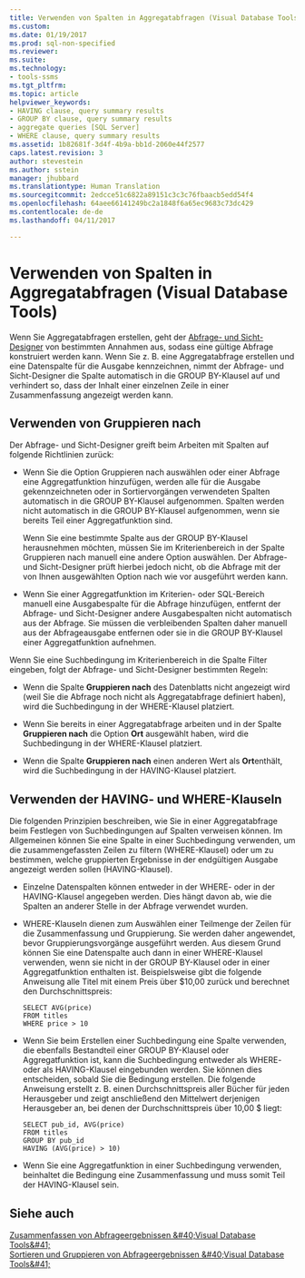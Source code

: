 ```yaml
---
title: Verwenden von Spalten in Aggregatabfragen (Visual Database Tools) | Microsoft-Dokumentation
ms.custom: 
ms.date: 01/19/2017
ms.prod: sql-non-specified
ms.reviewer: 
ms.suite: 
ms.technology:
- tools-ssms
ms.tgt_pltfrm: 
ms.topic: article
helpviewer_keywords:
- HAVING clause, query summary results
- GROUP BY clause, query summary results
- aggregate queries [SQL Server]
- WHERE clause, query summary results
ms.assetid: 1b82681f-3d4f-4b9a-bb1d-2060e44f2577
caps.latest.revision: 3
author: stevestein
ms.author: sstein
manager: jhubbard
ms.translationtype: Human Translation
ms.sourcegitcommit: 2edcce51c6822a89151c3c3c76fbaacb5edd54f4
ms.openlocfilehash: 64aee66141249bc2a1848f6a65ec9683c73dc429
ms.contentlocale: de-de
ms.lasthandoff: 04/11/2017

---
```

# <a name="work-with-columns-in-aggregate-queries-visual-database-tools"></a>Verwenden von Spalten in Aggregatabfragen (Visual Database Tools)
Wenn Sie Aggregatabfragen erstellen, geht der [Abfrage- und Sicht-Designer](../../ssms/visual-db-tools/query-and-view-designer-tools-visual-database-tools.md) von bestimmten Annahmen aus, sodass eine gültige Abfrage konstruiert werden kann. Wenn Sie z. B. eine Aggregatabfrage erstellen und eine Datenspalte für die Ausgabe kennzeichnen, nimmt der Abfrage- und Sicht-Designer die Spalte automatisch in die GROUP BY-Klausel auf und verhindert so, dass der Inhalt einer einzelnen Zeile in einer Zusammenfassung angezeigt werden kann.  
  
## <a name="using-group-by"></a>Verwenden von Gruppieren nach  
Der Abfrage- und Sicht-Designer greift beim Arbeiten mit Spalten auf folgende Richtlinien zurück:  
  
-   Wenn Sie die Option Gruppieren nach auswählen oder einer Abfrage eine Aggregatfunktion hinzufügen, werden alle für die Ausgabe gekennzeichneten oder in Sortiervorgängen verwendeten Spalten automatisch in die GROUP BY-Klausel aufgenommen. Spalten werden nicht automatisch in die GROUP BY-Klausel aufgenommen, wenn sie bereits Teil einer Aggregatfunktion sind.  
  
    Wenn Sie eine bestimmte Spalte aus der GROUP BY-Klausel herausnehmen möchten, müssen Sie im Kriterienbereich in der Spalte Gruppieren nach manuell eine andere Option auswählen. Der Abfrage- und Sicht-Designer prüft hierbei jedoch nicht, ob die Abfrage mit der von Ihnen ausgewählten Option nach wie vor ausgeführt werden kann.  
  
-   Wenn Sie einer Aggregatfunktion im Kriterien- oder SQL-Bereich manuell eine Ausgabespalte für die Abfrage hinzufügen, entfernt der Abfrage- und Sicht-Designer andere Ausgabespalten nicht automatisch aus der Abfrage. Sie müssen die verbleibenden Spalten daher manuell aus der Abfrageausgabe entfernen oder sie in die GROUP BY-Klausel einer Aggregatfunktion aufnehmen.  
  
Wenn Sie eine Suchbedingung im Kriterienbereich in die Spalte Filter eingeben, folgt der Abfrage- und Sicht-Designer bestimmten Regeln:  
  
-   Wenn die Spalte **Gruppieren nach** des Datenblatts nicht angezeigt wird (weil Sie die Abfrage noch nicht als Aggregatabfrage definiert haben), wird die Suchbedingung in der WHERE-Klausel platziert.  
  
-   Wenn Sie bereits in einer Aggregatabfrage arbeiten und in der Spalte **Gruppieren nach** die Option **Ort** ausgewählt haben, wird die Suchbedingung in der WHERE-Klausel platziert.  
  
-   Wenn die Spalte **Gruppieren nach** einen anderen Wert als **Ort**enthält, wird die Suchbedingung in der HAVING-Klausel platziert.  
  
## <a name="using-the-having-and-where-clauses"></a>Verwenden der HAVING- und WHERE-Klauseln  
Die folgenden Prinzipien beschreiben, wie Sie in einer Aggregatabfrage beim Festlegen von Suchbedingungen auf Spalten verweisen können. Im Allgemeinen können Sie eine Spalte in einer Suchbedingung verwenden, um die zusammengefassten Zeilen zu filtern (WHERE-Klausel) oder um zu bestimmen, welche gruppierten Ergebnisse in der endgültigen Ausgabe angezeigt werden sollen (HAVING-Klausel).  
  
-   Einzelne Datenspalten können entweder in der WHERE- oder in der HAVING-Klausel angegeben werden. Dies hängt davon ab, wie die Spalten an anderer Stelle in der Abfrage verwendet wurden.  
  
-   WHERE-Klauseln dienen zum Auswählen einer Teilmenge der Zeilen für die Zusammenfassung und Gruppierung. Sie werden daher angewendet, bevor Gruppierungsvorgänge ausgeführt werden. Aus diesem Grund können Sie eine Datenspalte auch dann in einer WHERE-Klausel verwenden, wenn sie nicht in der GROUP BY-Klausel oder in einer Aggregatfunktion enthalten ist. Beispielsweise gibt die folgende Anweisung alle Titel mit einem Preis über $10,00 zurück und berechnet den Durchschnittspreis:  
  
    ```  
    SELECT AVG(price)  
    FROM titles  
    WHERE price > 10  
    ```  
  
-   Wenn Sie beim Erstellen einer Suchbedingung eine Spalte verwenden, die ebenfalls Bestandteil einer GROUP BY-Klausel oder Aggregatfunktion ist, kann die Suchbedingung entweder als WHERE- oder als HAVING-Klausel eingebunden werden. Sie können dies entscheiden, sobald Sie die Bedingung erstellen. Die folgende Anweisung erstellt z. B. einen Durchschnittspreis aller Bücher für jeden Herausgeber und zeigt anschließend den Mittelwert derjenigen Herausgeber an, bei denen der Durchschnittspreis über 10,00 $ liegt:  
  
    ```  
    SELECT pub_id, AVG(price)  
    FROM titles  
    GROUP BY pub_id  
    HAVING (AVG(price) > 10)  
    ```  
  
-   Wenn Sie eine Aggregatfunktion in einer Suchbedingung verwenden, beinhaltet die Bedingung eine Zusammenfassung und muss somit Teil der HAVING-Klausel sein.  
  
## <a name="see-also"></a>Siehe auch  
[Zusammenfassen von Abfrageergebnissen &amp;#40;Visual Database Tools&amp;#41;](../../ssms/visual-db-tools/summarize-query-results-visual-database-tools.md)  
[Sortieren und Gruppieren von Abfrageergebnissen &amp;#40;Visual Database Tools&amp;#41;](../../ssms/visual-db-tools/sort-and-group-query-results-visual-database-tools.md)  
  

